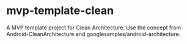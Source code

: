 # mvp-template-clean
A MVP template project for Clean Architecture.
Use the concept from Android-CleanArchitecture and googlesamples/android-architecture.
